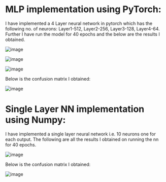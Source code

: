 # **MLP implementation using PyTorch:**
I have implemented a 4 Layer neural network in pytorch which has the following no. of neurons: Layer1-512, Layer2-256, Layer3-128, Layer4-64.
Further I have run the model for 40 epochs and the below are the results I obtained.  

![image](https://github.com/user-attachments/assets/717b6acf-acb9-4f89-8853-ad203e1dd86d)

![image](https://github.com/user-attachments/assets/28502315-6956-4985-a700-00a98ce2c6d0)

![image](https://github.com/user-attachments/assets/3a6a185d-06b1-43ff-9aad-4153c43bad3c)

Below is the confusion matrix I obtained:

![image](https://github.com/user-attachments/assets/bec3fbea-1270-4025-aa92-94fff18a6586)

# **Single Layer NN implementation using Numpy:**
I have implemented a single layer neural network i.e. 10 neurons one for each output.
The following are all the results I obtained on running the nn for 40 epochs.

![image](https://github.com/user-attachments/assets/390273f7-5f25-4514-afaa-ef910c9e961c)
 
Below is the confusion matrix I obtained:

![image](https://github.com/user-attachments/assets/209ebaff-f3b5-41ab-bb64-04db8fdd3fa8)
